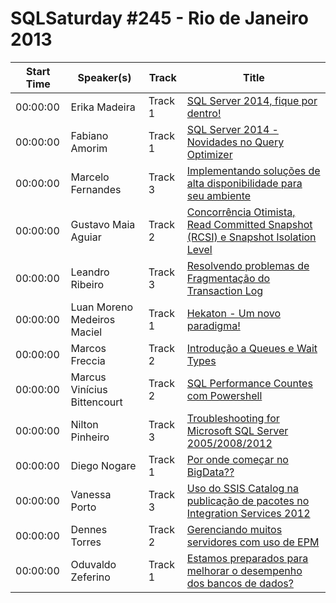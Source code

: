 # SQLSaturday #245 - Rio de Janeiro 2013
Start Time|Speaker(s)|Track|Title
---|---|---|---
00:00:00|Erika Madeira|Track 1|[SQL Server 2014, fique por dentro!](13929.md)
00:00:00|Fabiano Amorim|Track 1|[SQL Server 2014 - Novidades no Query Optimizer](14150.md)
00:00:00|Marcelo Fernandes|Track 3|[Implementando soluções de alta disponibilidade para seu ambiente](14239.md)
00:00:00|Gustavo Maia Aguiar|Track 2|[Concorrência Otimista, Read Committed Snapshot (RCSI) e Snapshot Isolation Level](14700.md)
00:00:00|Leandro Ribeiro|Track 3|[Resolvendo problemas de Fragmentação do Transaction Log](19121.md)
00:00:00|Luan Moreno Medeiros Maciel|Track 1|[Hekaton - Um novo paradigma!](19255.md)
00:00:00|Marcos Freccia|Track 2|[Introdução a Queues e Wait Types ](19499.md)
00:00:00|Marcus Vinícius Bittencourt|Track 2|[SQL Performance Countes com Powershell](21232.md)
00:00:00|Nilton Pinheiro|Track 3|[Troubleshooting for Microsoft SQL Server 2005/2008/2012](21449.md)
00:00:00|Diego Nogare|Track 1|[Por onde começar no BigData??](21490.md)
00:00:00|Vanessa Porto|Track 3|[Uso do SSIS Catalog na publicação de pacotes no Integration Services 2012](27550.md)
00:00:00|Dennes Torres|Track 2|[Gerenciando muitos servidores com uso de EPM](34620.md)
00:00:00|Oduvaldo Zeferino|Track 1|[Estamos preparados para melhorar o desempenho dos bancos de dados?](34852.md)
